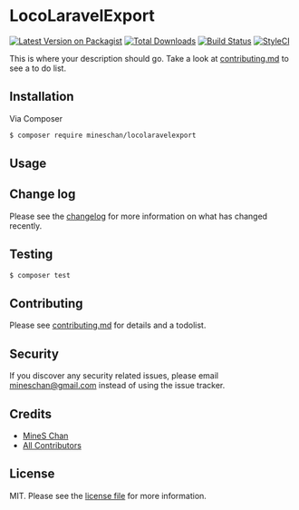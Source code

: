 # LocoLaravelExport

[![Latest Version on Packagist][ico-version]][link-packagist]
[![Total Downloads][ico-downloads]][link-downloads]
[![Build Status][ico-travis]][link-travis]
[![StyleCI][ico-styleci]][link-styleci]

This is where your description should go. Take a look at [contributing.md](contributing.md) to see a to do list.

## Installation

Via Composer

``` bash
$ composer require mineschan/locolaravelexport
```

## Usage

## Change log

Please see the [changelog](changelog.md) for more information on what has changed recently.

## Testing

``` bash
$ composer test
```

## Contributing

Please see [contributing.md](contributing.md) for details and a todolist.

## Security

If you discover any security related issues, please email mineschan@gmail.com instead of using the issue tracker.

## Credits

- [MineS Chan][link-author]
- [All Contributors][link-contributors]

## License

MIT. Please see the [license file](license.md) for more information.

[ico-version]: https://img.shields.io/packagist/v/mineschan/locolaravelexport.svg?style=flat-square
[ico-downloads]: https://img.shields.io/packagist/dt/mineschan/locolaravelexport.svg?style=flat-square
[ico-travis]: https://img.shields.io/travis/mineschan/locolaravelexport/master.svg?style=flat-square
[ico-styleci]: https://styleci.io/repos/12345678/shield

[link-packagist]: https://packagist.org/packages/mineschan/locolaravelexport
[link-downloads]: https://packagist.org/packages/mineschan/locolaravelexport
[link-travis]: https://travis-ci.org/mineschan/locolaravelexport
[link-styleci]: https://styleci.io/repos/12345678
[link-author]: https://github.com/mineschan
[link-contributors]: ../../contributors
